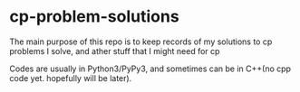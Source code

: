 # cp-problem-solutions


The main purpose of this repo is to keep records of my solutions to cp problems I solve, and ather stuff that I might need for cp

Codes are usually in Python3/PyPy3, and sometimes can be in C++(no cpp code yet. hopefully will be later).
